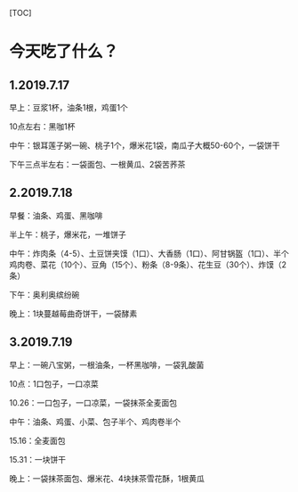 [TOC]

# 今天吃了什么？

## 1.2019.7.17

早上：豆浆1杯，油条1根，鸡蛋1个

10点左右：黑咖1杯

中午：银耳莲子粥一碗、桃子1个，爆米花1袋，南瓜子大概50-60个，一袋饼干

下午三点半左右：一袋面包、一根黄瓜、2袋苦荞茶

## 2.2019.7.18

早餐：油条、鸡蛋、黑咖啡

半上午：桃子，爆米花，一堆饼子

中午：炸肉条（4-5）、土豆饼夹馍（1口）、大香肠（1口）、阿甘锅盔（1口）、半个鸡肉卷、菜花（10个）、豆角（15个）、粉条（8-9条）、花生豆（30个）、炸馍（2条）

下午：奥利奥缤纷碗

晚上：1块蔓越莓曲奇饼干，一袋酵素

## 3.2019.7.19

早上：一碗八宝粥，一根油条，一杯黑咖啡，一袋乳酸菌

10点：1口包子，一口凉菜

10.26：一口包子，一口凉菜，一袋抹茶全麦面包

中午：油条、鸡蛋、小菜、包子半个、鸡肉卷半个

15.16：全麦面包

15.31：一块饼干

晚上：一袋抹茶面包、爆米花、4块抹茶雪花酥，1根黄瓜